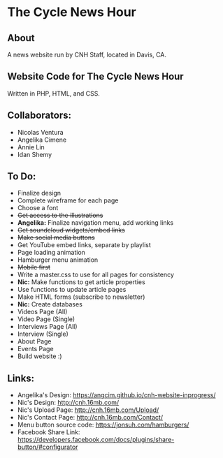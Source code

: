 # The Cycle News Hour
## About
A news website run by CNH Staff, located in Davis, CA.
## Website Code for The Cycle News Hour
Written in PHP, HTML, and CSS.
## Collaborators:
* Nicolas Ventura
* Angelika Cimene
* Annie Lin
* Idan Shemy
## To Do:
* Finalize design
* Complete wireframe for each page
* Choose a font
* ~~Get access to the illustrations~~
* **Angelika:** Finalize navigation menu, add working links
* ~~Get soundcloud widgets/embed links~~
* ~~Make social media buttons~~
* Get YouTube embed links, separate by playlist
* Page loading animation
* Hamburger menu animation
* ~~Mobile first~~
* Write a master.css to use for all pages for consistency
* **Nic:** Make functions to get article properties
* Use functions to update article pages
* Make HTML forms (subscribe to newsletter)
* **Nic:** Create databases
* Videos Page (All)
* Video Page (Single)
* Interviews Page (All)
* Interview (Single)
* About Page
* Events Page
* Build website :)
## Links:
* Angelika's Design: https://angcim.github.io/cnh-website-inprogress/
* Nic's Design: http://cnh.16mb.com/
* Nic's Upload Page: http://cnh.16mb.com/Upload/
* Nic's Contact Page: http://cnh.16mb.com/Contact/
* Menu button source code: https://jonsuh.com/hamburgers/
* Facebook Share Link: https://developers.facebook.com/docs/plugins/share-button/#configurator